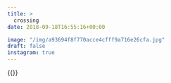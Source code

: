 ```yaml
---
title: >
  crossing
date: 2018-09-18T16:55:16+00:00

image: "/img/a93694f8f770acce4cfff9a716e26cfa.jpg"
draft: false
instagram: true
---
```


{{<photo src="/img/a93694f8f770acce4cfff9a716e26cfa.jpg">}}
